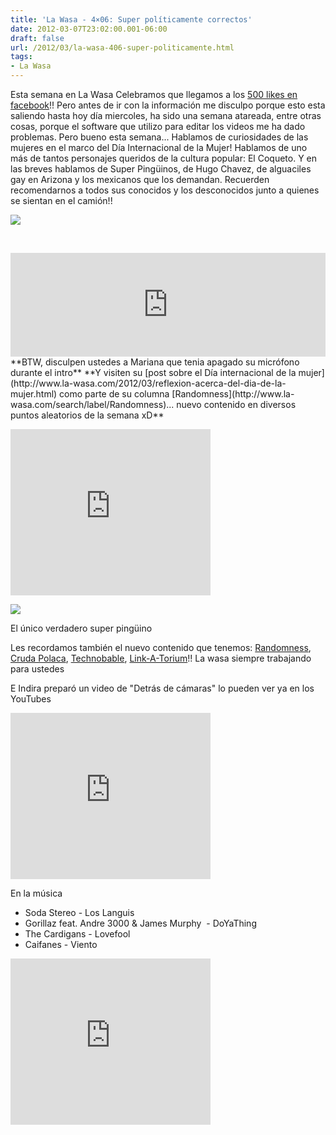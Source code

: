 ```yaml
---
title: 'La Wasa - 4×06: Super políticamente correctos'
date: 2012-03-07T23:02:00.001-06:00
draft: false
url: /2012/03/la-wasa-406-super-politicamente.html
tags: 
- La Wasa
---
```


Esta semana en La Wasa Celebramos que llegamos a los [500 likes en facebook](https://www.facebook.com/lawasa.podcast)!! Pero antes de ir con la información me disculpo porque esto esta saliendo hasta hoy día miercoles, ha sido una semana atareada, entre otras cosas, porque el software que utilizo para editar los videos me ha dado problemas. Pero bueno esta semana... Hablamos de curiosidades de las mujeres en el marco del Día Internacional de la Mujer! Hablamos de uno más de tantos personajes queridos de la cultura popular: El Coqueto. Y en las breves hablamos de Super Pingüinos, de Hugo Chavez, de alguaciles gay en Arizona y los mexicanos que los demandan. Recuerden recomendarnos a todos sus conocidos y los desconocidos junto a quienes se sientan en el camión!!

[![](https://lh3.ggpht.com/-d_NTYvMsx4E/UKG4UvC1a8I/AAAAAAAACCY/kwBHTUBC3p0/s1600/15834555.jpg)](http://4.bp.blogspot.com/-d_NTYvMsx4E/UKG4UvC1a8I/AAAAAAAACCY/kwBHTUBC3p0/s1600/15834555.jpg)

[  
](http://1.bp.blogspot.com/-v0KQWjxrQbY/T1g7XmQKI8I/AAAAAAAAB78/FLf2eDIrlMc/s1600/15834555.jpg)

  
<iframe width="100%" height="166" scrolling="no" frameborder="no" src="http://w.soundcloud.com/player/?url=http%3A%2F%2Fapi.soundcloud.com%2Ftracks%2F85235446%3Fsecret_token%3Ds-aFwU5&amp;show_artwork=true&amp;secret_url=true"></iframe>  
**BTW, disculpen ustedes a Mariana que tenia apagado su micrófono durante el intro**  
**Y visiten su [post sobre el Día internacional de la mujer](http://www.la-wasa.com/2012/03/reflexion-acerca-del-dia-de-la-mujer.html) como parte de su columna [Randomness](http://www.la-wasa.com/search/label/Randomness)... nuevo contenido en diversos puntos aleatorios de la semana xD**  
  

 <object class="BLOGGER-youtube-video" classid="clsid:D27CDB6E-AE6D-11cf-96B8-444553540000" codebase="http://download.macromedia.com/pub/shockwave/cabs/flash/swflash.cab#version=6,0,40,0" data-thumbnail-src="" height="266" width="320"><param name="movie" value="http://www.youtube.com/v/gAS_0tuyj2s&amp;source=uds"> <param name="bgcolor" value="#FFFFFF"> <embed width="320" height="266" src="http://www.youtube.com/v/gAS_0tuyj2s&amp;source=uds" type="application/x-shockwave-flash"></object> 

  

[![](https://lh3.ggpht.com/-rcNkVE4lxbs/UKG4UuAPNVI/AAAAAAAACCY/a5HTExak5Us/s1600/superman-tux.png)](http://2.bp.blogspot.com/-rcNkVE4lxbs/UKG4UuAPNVI/AAAAAAAACCY/a5HTExak5Us/s1600/superman-tux.png)

El único verdadero super pingüino

  
Les recordamos también el nuevo contenido que tenemos: [Randomness](http://www.la-wasa.com/search/label/Randomness), [Cruda Polaca](http://www.la-wasa.com/search/label/Cruda%20Polaca), [Technobable](http://www.la-wasa.com/search/label/Technobabble), [Link-A-Torium](http://www.la-wasa.com/search/label/LinkATorium)!! La wasa siempre trabajando para ustedes  
  
E Indira preparó un video de "Detrás de cámaras" lo pueden ver ya en los YouTubes  

 <object class="BLOGGER-youtube-video" classid="clsid:D27CDB6E-AE6D-11cf-96B8-444553540000" codebase="http://download.macromedia.com/pub/shockwave/cabs/flash/swflash.cab#version=6,0,40,0" data-thumbnail-src="" height="266" width="320"><param name="movie" value="http://www.youtube.com/v/Xw-LQB1j3XA&amp;fs=1&amp;source=uds"> <param name="bgcolor" value="#FFFFFF"> <embed width="320" height="266" src="http://www.youtube.com/v/Xw-LQB1j3XA&amp;fs=1&amp;source=uds" type="application/x-shockwave-flash"></object> 

  
  
  
  

En la música

*   Soda Stereo - Los Languis
*   Gorillaz feat. Andre 3000 & James Murphy  - DoYaThing
*   The Cardigans - Lovefool
*   Caifanes - Viento

 <object class="BLOGGER-youtube-video" classid="clsid:D27CDB6E-AE6D-11cf-96B8-444553540000" codebase="http://download.macromedia.com/pub/shockwave/cabs/flash/swflash.cab#version=6,0,40,0" data-thumbnail-src="http://0.gvt0.com/vi/yNeF30RverQ/0.jpg" height="266" width="320"><param name="movie" value="http://www.youtube.com/v/yNeF30RverQ&amp;fs=1&amp;source=uds"> <param name="bgcolor" value="#FFFFFF"> <embed width="320" height="266" src="http://www.youtube.com/v/yNeF30RverQ&amp;fs=1&amp;source=uds" type="application/x-shockwave-flash"></object>